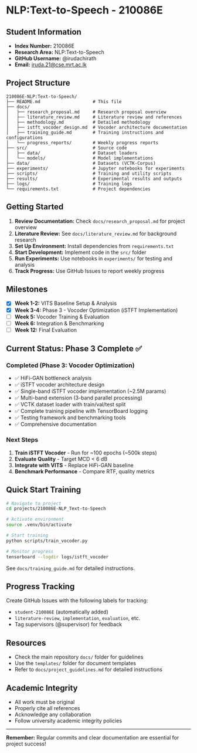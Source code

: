 # NLP:Text-to-Speech - 210086E

## Student Information

- **Index Number:** 210086E
- **Research Area:** NLP:Text-to-Speech
- **GitHub Username:** @irudachirath
- **Email:** iruda.21@cse.mrt.ac.lk

## Project Structure
```
210086E-NLP:Text-to-Speech/
├── README.md                    # This file
├── docs/
│   ├── research_proposal.md     # Research proposal overview
│   ├── literature_review.md     # Literature review and references
│   ├── methodology.md           # Detailed methodology
│   ├── istft_vocoder_design.md  # Vocoder architecture documentation
│   ├── training_guide.md        # Training instructions and configurations
│   └── progress_reports/        # Weekly progress reports
├── src/                         # Source code
│   ├── data/                    # Dataset loaders
│   └── models/                  # Model implementations
├── data/                        # Datasets (VCTK-Corpus)
├── experiments/                 # Jupyter notebooks for experiments
├── scripts/                     # Training and utility scripts
├── results/                     # Experimental results and outputs
├── logs/                        # Training logs
└── requirements.txt             # Project dependencies
```

## Getting Started

1. **Review Documentation:** Check `docs/research_proposal.md` for project overview
2. **Literature Review:** See `docs/literature_review.md` for background research
3. **Set Up Environment:** Install dependencies from `requirements.txt`
4. **Start Development:** Implement code in the `src/` folder
5. **Run Experiments:** Use notebooks in `experiments/` for testing and analysis
6. **Track Progress:** Use GitHub Issues to report weekly progress

## Milestones

- [x] **Week 1-2:** VITS Baseline Setup & Analysis
- [x] **Week 3-4:** Phase 3 - Vocoder Optimization (iSTFT Implementation)
- [ ] **Week 5:** Vocoder Training & Evaluation
- [ ] **Week 6:** Integration & Benchmarking
- [ ] **Week 12:** Final Evaluation

## Current Status: Phase 3 Complete ✅

### Completed (Phase 3: Vocoder Optimization)
- ✅ HiFi-GAN bottleneck analysis
- ✅ iSTFT vocoder architecture design
- ✅ Single-band iSTFT vocoder implementation (~2.5M params)
- ✅ Multi-band extension (3-band parallel processing)
- ✅ VCTK dataset loader with train/val/test split
- ✅ Complete training pipeline with TensorBoard logging
- ✅ Testing framework and benchmarking tools
- ✅ Comprehensive documentation

### Next Steps
1. **Train iSTFT Vocoder** - Run for ~100 epochs (~500k steps)
2. **Evaluate Quality** - Target MCD < 6 dB
3. **Integrate with VITS** - Replace HiFi-GAN baseline
4. **Benchmark Performance** - Compare RTF, quality metrics

## Quick Start Training

```bash
# Navigate to project
cd projects/210086E-NLP_Text-to-Speech

# Activate environment
source .venv/bin/activate

# Start training
python scripts/train_vocoder.py

# Monitor progress
tensorboard --logdir logs/istft_vocoder
```

See `docs/training_guide.md` for detailed instructions.

## Progress Tracking

Create GitHub Issues with the following labels for tracking:
- `student-210086E` (automatically added)
- `literature-review`, `implementation`, `evaluation`, etc.
- Tag supervisors (@supervisor) for feedback

## Resources

- Check the main repository `docs/` folder for guidelines
- Use the `templates/` folder for document templates
- Refer to `docs/project_guidelines.md` for detailed instructions

## Academic Integrity

- All work must be original
- Properly cite all references
- Acknowledge any collaboration
- Follow university academic integrity policies

---

**Remember:** Regular commits and clear documentation are essential for project success!